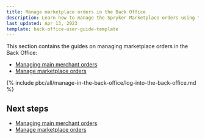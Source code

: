 ```yaml
---
title: Manage marketplace orders in the Back Office
description: Learn how to manage the Spryker Marketplace orders using the Spryker back office.
last_updated: Apr 13, 2023
template: back-office-user-guide-template
---
```


This section contains the guides on managing marketplace orders in the Back Office:

- [Managing main merchant orders](/docs/pbc/all/order-management-system/{{page.version}}/marketplace/manage-in-the-back-office/manage-main-merchant-orders.html)
- [Manage marketplace orders](/docs/pbc/all/order-management-system/{{page.version}}/marketplace/manage-in-the-back-office/manage-marketplace-orders.html)

{% include pbc/all/manage-in-the-back-office/log-into-the-back-office.md %} <!-- To edit, see /_includes/pbc/all/manage-in-the-back-office/log-into-the-back-office.md -->

## Next steps

- [Managing main merchant orders](/docs/pbc/all/order-management-system/{{page.version}}/marketplace/manage-in-the-back-office/manage-main-merchant-orders.html)
- [Manage marketplace orders](/docs/pbc/all/order-management-system/{{page.version}}/marketplace/manage-in-the-back-office/manage-marketplace-orders.html)
